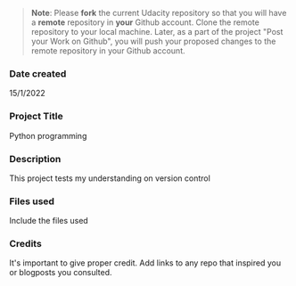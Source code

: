 >**Note**: Please **fork** the current Udacity repository so that you will have a **remote** repository in **your** Github account. Clone the remote repository to your local machine. Later, as a part of the project "Post your Work on Github", you will push your proposed changes to the remote repository in your Github account.

### Date created
15/1/2022

### Project Title
Python programming

### Description
This project tests my understanding on version control

### Files used
Include the files used

### Credits
It's important to give proper credit. Add links to any repo that inspired you or blogposts you consulted.

